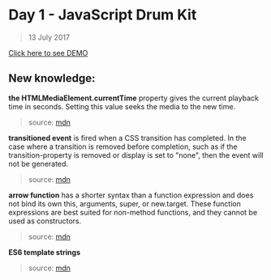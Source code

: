 # Day 1 - JavaScript Drum Kit
> 13 July 2017

[Click here to see DEMO](https://noeemi.github.io/JavaScript30/Day%2001%20-%20JavaScript%20Drum%20Kit/)

## New  knowledge:
**the HTMLMediaElement.currentTime** property gives the current playback time in seconds. Setting this value seeks the media to the new time.
> source: [mdn](https://developer.mozilla.org/en-US/docs/Web/API/HTMLMediaElement/currentTime)

**transitioned event** is fired when a CSS transition has completed. In the case where a transition is removed before completion, such as if the transition-property is removed or display is set to "none", then the event will not be generated.
> source: [mdn](https://developer.mozilla.org/en-US/docs/Web/Events/transitionend)

**arrow function** has a shorter syntax than a function expression and does not bind its own this, arguments, super, or new.target. These function expressions are best suited for non-method functions, and they cannot be used as constructors.
> source: [mdn](https://developer.mozilla.org/pl/docs/Web/JavaScript/Reference/Functions/Arrow_functions)

**ES6 template strings**
> source: [mdn](https://developer.mozilla.org/pl/docs/Web/JavaScript/Referencje/template_strings)
